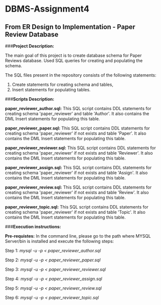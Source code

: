 # DBMS-Assignment4
## From ER Design to Implementation - Paper Review Database

###**Project Description:**

The main goal of this project is to create database schema for Paper Reviews database.
Used SQL queries for creating and populating the schema.

The SQL files present in the repository consists of the following statements:

1. Create statements for creating schema and tables,  
2. Insert statements for populating tables.

###**Scripts Description:**

**paper_reviewer_author.sql:** This SQL script contains DDL statements for creating schema 'paper_reviewer' and table 'Author'. It also contains the DML Insert statements for populating this table.

**paper_reviewer_paper.sql:** This SQL script contains DDL statements for creating schema 'paper_reviewer' if not exists and table 'Paper'. It also contains the DML Insert statements for populating this table.

**paper_reviewer_reviewer.sql:** This SQL script contains DDL statements for creating schema 'paper_reviewer' if not exists and table 'Reviewer'. It also contains the DML Insert statements for populating this table.

**paper_reviewer_assign.sql:** This SQL script contains DDL statements for creating schema 'paper_reviewer' if not exists and table 'Assign'. It also contains the DML Insert statements for populating this table.

**paper_reviewer_review.sql:** This SQL script contains DDL statements for creating schema 'paper_reviewer' if not exists and table 'Review'. It also contains the DML Insert statements for populating this table.

**paper_reviewer_topic.sql:** This SQL script contains DDL statements for creating schema 'paper_reviewer' if not exists and table 'Topic'. It also contains the DML Insert statements for populating this table.

###**Execution instructions:**

**Pre-requistes:**  In the command line, please go to the path where MYSQL Server/bin is installed and execute the following steps:

Step 1: *mysql -u <username> -p < paper_reviewer_author.sql*

Step 2: *mysql -u <username> -p < paper_reviewer_paper.sql*

Step 3: *mysql -u <username> -p < paper_reviewer_reviewer.sql*

Step 4: *mysql -u <username> -p < paper_reviewer_assign.sql*

Step 5: *mysql -u <username> -p < paper_reviewer_review.sql*

Step 6: *mysql -u <username> -p < paper_reviewer_topic.sql*
